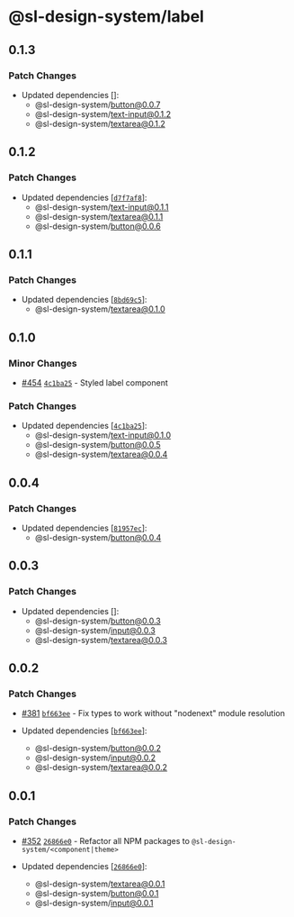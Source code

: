 # @sl-design-system/label

## 0.1.3

### Patch Changes

- Updated dependencies []:
  - @sl-design-system/button@0.0.7
  - @sl-design-system/text-input@0.1.2
  - @sl-design-system/textarea@0.1.2

## 0.1.2

### Patch Changes

- Updated dependencies [[`d7f7af8`](https://github.com/sl-design-system/components/commit/d7f7af8908b83a5ff5f88400d44cb578eb51e7bb)]:
  - @sl-design-system/text-input@0.1.1
  - @sl-design-system/textarea@0.1.1
  - @sl-design-system/button@0.0.6

## 0.1.1

### Patch Changes

- Updated dependencies [[`8bd69c5`](https://github.com/sl-design-system/components/commit/8bd69c525e06b9dcc29d4085e8099eba3413a3ed)]:
  - @sl-design-system/textarea@0.1.0

## 0.1.0

### Minor Changes

- [#454](https://github.com/sl-design-system/components/pull/454) [`4c1ba25`](https://github.com/sl-design-system/components/commit/4c1ba250a5b5edc65a74c47b9fbd869324791f17) - Styled label component

### Patch Changes

- Updated dependencies [[`4c1ba25`](https://github.com/sl-design-system/components/commit/4c1ba250a5b5edc65a74c47b9fbd869324791f17)]:
  - @sl-design-system/text-input@0.1.0
  - @sl-design-system/button@0.0.5
  - @sl-design-system/textarea@0.0.4

## 0.0.4

### Patch Changes

- Updated dependencies [[`81957ec`](https://github.com/sl-design-system/components/commit/81957ec587349c09d0a3d4e8ae41301c5730785f)]:
  - @sl-design-system/button@0.0.4

## 0.0.3

### Patch Changes

- Updated dependencies []:
  - @sl-design-system/button@0.0.3
  - @sl-design-system/input@0.0.3
  - @sl-design-system/textarea@0.0.3

## 0.0.2

### Patch Changes

- [#381](https://github.com/sl-design-system/components/pull/381) [`bf663ee`](https://github.com/sl-design-system/components/commit/bf663eecbb5e1607562c94058002569d481298eb) - Fix types to work without "nodenext" module resolution

- Updated dependencies [[`bf663ee`](https://github.com/sl-design-system/components/commit/bf663eecbb5e1607562c94058002569d481298eb)]:
  - @sl-design-system/button@0.0.2
  - @sl-design-system/input@0.0.2
  - @sl-design-system/textarea@0.0.2

## 0.0.1

### Patch Changes

- [#352](https://github.com/sl-design-system/components/pull/352) [`26866e0`](https://github.com/sl-design-system/components/commit/26866e0eda550e6c17f37f0e9cb6a9d4302c06bb) - Refactor all NPM packages to `@sl-design-system/<component|theme>`

- Updated dependencies [[`26866e0`](https://github.com/sl-design-system/components/commit/26866e0eda550e6c17f37f0e9cb6a9d4302c06bb)]:
  - @sl-design-system/textarea@0.0.1
  - @sl-design-system/button@0.0.1
  - @sl-design-system/input@0.0.1

